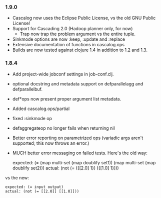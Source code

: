 ### 1.9.0

* Cascalog now uses the Eclipse Public License, vs the old GNU Public License!
* Support for Cascading 2.0 (Hadoop planner only, for now)
  * Trap now trap the problem argument vs the entire tuple.
* Sinkmode options are now :keep, :update and :replace
* Extensive documentation of functions in cascalog.ops
* Builds are now tested against clojure 1.4 in addition to 1.2 and 1.3.

### 1.8.4

* Add project-wide jobconf settings in job-conf.clj.
* optional docstring and metadata support on defparallelagg and defparallelbuf.
* def*ops now present proper argument list metadata.
* Added cascalog.ops/partial
* fixed :sinkmode op
* defaggregateop no longer fails when returning nil
* Better error reporting on parametrized ops (variadic args aren't supported; this now throws an error.)
* MUCH better error messaging on failed tests. Here's the old way:

    expected: (= (map multi-set (map doublify set1)) (map multi-set (map doublify set2)))
      actual: (not (= ({[2.0] 1}) ({[1.0] 1})))

vs the new:

    expected: (= input output)
    actual: (not (= [[2.0]] [[1.0]]))
